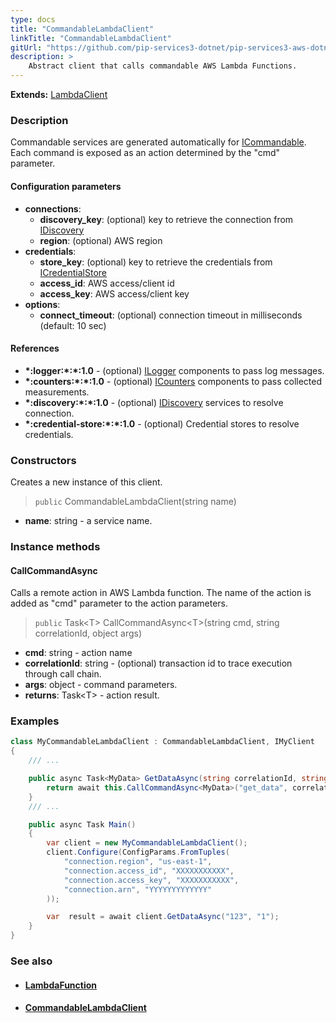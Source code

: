 ```yaml
---
type: docs
title: "CommandableLambdaClient"
linkTitle: "CommandableLambdaClient"
gitUrl: "https://github.com/pip-services3-dotnet/pip-services3-aws-dotnet"
description: >
    Abstract client that calls commandable AWS Lambda Functions.
---
```


**Extends:** [LambdaClient](../lambda_client)

### Description

Commandable services are generated automatically for [ICommandable](../../../commons/commands/icommandable).
Each command is exposed as an action determined by the "cmd" parameter.


#### Configuration parameters

- **connections**:                   
    - **discovery_key**: (optional) key to retrieve the connection from [IDiscovery](../../../components/connect/idiscovery)
    - **region**: (optional) AWS region
- **credentials**:    
    - **store_key**: (optional) key to retrieve the credentials from [ICredentialStore](../../../components/auth/icredential_store)
    - **access_id**: AWS access/client id
    - **access_key**: AWS access/client key
- **options**:
    - **connect_timeout**: (optional) connection timeout in milliseconds (default: 10 sec)

#### References
- **\*:logger:\*:\*:1.0** - (optional) [ILogger](../../../components/log/ilogger) components to pass log messages.
- **\*:counters:\*:\*:1.0** - (optional) [ICounters](../../../components/count/icounters) components to pass collected measurements.
- **\*:discovery:\*:\*:1.0** - (optional) [IDiscovery](../../../components/connect/idiscovery) services to resolve connection.
- **\*:credential-store:\*:\*:1.0** - (optional) Credential stores to resolve credentials.

### Constructors
Creates a new instance of this client.

> `public` CommandableLambdaClient(string name)

- **name**: string - a service name.

### Instance methods

#### CallCommandAsync
Calls a remote action in AWS Lambda function.
The name of the action is added as "cmd" parameter
to the action parameters. 

> `public` Task\<T\> CallCommandAsync\<T\>(string cmd, string correlationId, object args)

- **cmd**: string - action name
- **correlationId**: string - (optional) transaction id to trace execution through call chain.
- **args**: object - command parameters.
- **returns**: Task\<T\> - action result.



### Examples

```cs
class MyCommandableLambdaClient : CommandableLambdaClient, IMyClient
{
    /// ...

    public async Task<MyData> GetDataAsync(string correlationId, string id) {
        return await this.CallCommandAsync<MyData>("get_data", correlationId, new { id=id });
    }
    /// ...

    public async Task Main()
    {
        var client = new MyCommandableLambdaClient();
        client.Configure(ConfigParams.FromTuples(
            "connection.region", "us-east-1",
            "connection.access_id", "XXXXXXXXXXX",
            "connection.access_key", "XXXXXXXXXXX",
            "connection.arn", "YYYYYYYYYYYYY"
        ));

        var  result = await client.GetDataAsync("123", "1");
    }
}
```

### See also
- #### [LambdaFunction](../../containers/lambda_function)
- #### [CommandableLambdaClient](../../clients/commandable_lambda_client)
